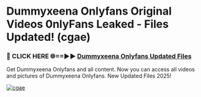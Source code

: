 # Dummyxeena Onlyfans Original Videos 0nlyFans Leaked - Files Updated! (cgae)

<h3>🔴 CLICK HERE 🌐==►► <a href="https://tinyurl.com/2m67pmp6" rel="nofollow">Dummyxeena Onlyfans Updated Files</a></h3>

Get Dummyxeena Onlyfans and all content. Now you can access all videos and pictures of Dummyxeena Onlyfans. New Updated Files 2025!

[![cgae](https://i.imgur.com/H4QAA4z.gif)](https://tinyurl.com/2m67pmp6)